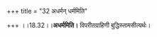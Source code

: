 +++
title = "32 अधर्मन् धर्ममिति"

+++
।।18.32।।**अधर्ममिति।** विपरीतग्राहिणी बुद्धिस्तामसीत्यर्थः।
